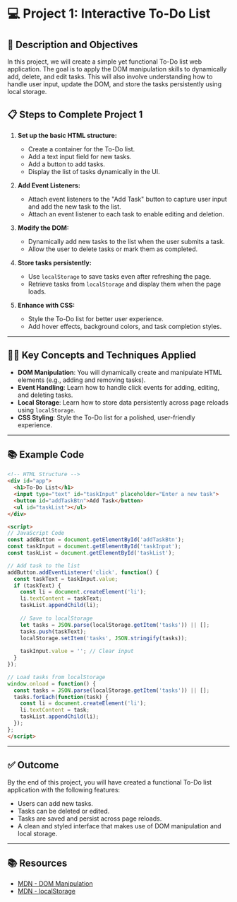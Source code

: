 # 💻 Project 1: Interactive To-Do List

## 🎯 Description and Objectives

In this project, we will create a simple yet functional To-Do list web application. The goal is to apply the DOM manipulation skills to dynamically add, delete, and edit tasks. This will also involve understanding how to handle user input, update the DOM, and store the tasks persistently using local storage.

## 📋 Steps to Complete Project 1

1. **Set up the basic HTML structure:**
   - Create a container for the To-Do list.
   - Add a text input field for new tasks.
   - Add a button to add tasks.
   - Display the list of tasks dynamically in the UI.

2. **Add Event Listeners:**
   - Attach event listeners to the "Add Task" button to capture user input and add the new task to the list.
   - Attach an event listener to each task to enable editing and deletion.

3. **Modify the DOM:**
   - Dynamically add new tasks to the list when the user submits a task.
   - Allow the user to delete tasks or mark them as completed.
   
4. **Store tasks persistently:**
   - Use `localStorage` to save tasks even after refreshing the page.
   - Retrieve tasks from `localStorage` and display them when the page loads.

5. **Enhance with CSS:**
   - Style the To-Do list for better user experience.
   - Add hover effects, background colors, and task completion styles.

---

## 🧑‍💻 Key Concepts and Techniques Applied

- **DOM Manipulation**: You will dynamically create and manipulate HTML elements (e.g., adding and removing tasks).
- **Event Handling**: Learn how to handle click events for adding, editing, and deleting tasks.
- **Local Storage**: Learn how to store data persistently across page reloads using `localStorage`.
- **CSS Styling**: Style the To-Do list for a polished, user-friendly experience.

---

## 📚 Example Code

```html
<!-- HTML Structure -->
<div id="app">
  <h1>To-Do List</h1>
  <input type="text" id="taskInput" placeholder="Enter a new task">
  <button id="addTaskBtn">Add Task</button>
  <ul id="taskList"></ul>
</div>

<script>
// JavaScript Code
const addButton = document.getElementById('addTaskBtn');
const taskInput = document.getElementById('taskInput');
const taskList = document.getElementById('taskList');

// Add task to the list
addButton.addEventListener('click', function() {
  const taskText = taskInput.value;
  if (taskText) {
    const li = document.createElement('li');
    li.textContent = taskText;
    taskList.appendChild(li);
    
    // Save to localStorage
    let tasks = JSON.parse(localStorage.getItem('tasks')) || [];
    tasks.push(taskText);
    localStorage.setItem('tasks', JSON.stringify(tasks));
    
    taskInput.value = ''; // Clear input
  }
});

// Load tasks from localStorage
window.onload = function() {
  const tasks = JSON.parse(localStorage.getItem('tasks')) || [];
  tasks.forEach(function(task) {
    const li = document.createElement('li');
    li.textContent = task;
    taskList.appendChild(li);
  });
};
</script>
```

---

## ✅ Outcome

By the end of this project, you will have created a functional To-Do list application with the following features:
- Users can add new tasks.
- Tasks can be deleted or edited.
- Tasks are saved and persist across page reloads.
- A clean and styled interface that makes use of DOM manipulation and local storage.

---

## 📚 Resources

- [MDN - DOM Manipulation](https://developer.mozilla.org/en-US/docs/Web/API/Document_Object_Model/Introduction)
- [MDN - localStorage](https://developer.mozilla.org/en-US/docs/Web/API/Window/localStorage)
